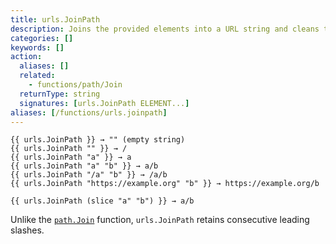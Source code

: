 ```yaml
---
title: urls.JoinPath
description: Joins the provided elements into a URL string and cleans the result of any ./ or ../ elements. If the argument list is empty, JoinPath returns an empty string.
categories: []
keywords: []
action:
  aliases: []
  related:
    - functions/path/Join
  returnType: string
  signatures: [urls.JoinPath ELEMENT...]
aliases: [/functions/urls.joinpath]
---
```


```go-html-template
{{ urls.JoinPath }} → "" (empty string)
{{ urls.JoinPath "" }} → /
{{ urls.JoinPath "a" }} → a
{{ urls.JoinPath "a" "b" }} → a/b
{{ urls.JoinPath "/a" "b" }} → /a/b
{{ urls.JoinPath "https://example.org" "b" }} → https://example.org/b

{{ urls.JoinPath (slice "a" "b") }} → a/b
```

Unlike the [`path.Join`] function, `urls.JoinPath` retains consecutive leading slashes.

[`path.Join`]: /functions/path/join/
